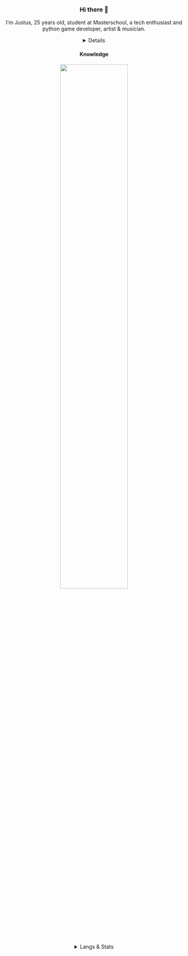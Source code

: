 <h3 align="center">Hi there 👋</h3>

<p align="center">I’m Justus, 25 years old, student at Masterschool, a tech enthusiast and python game developer, artist & musician.</h3>
<details align="center">
<h4 align="center">My current project</h4>

<p align="center">
<img src="https://github-readme-stats.vercel.app/api/pin/?username=justusdecker&repo=pygame-engine&theme=gotham">
</p>
</details>

<h4 align="center">Knowledge</h4>
<p align="center">
<img width="60%" src="https://github.com/user-attachments/assets/a62866e9-aa76-4c02-9f42-b246525c9a07">
</p>
<details align="center">
  <summary>Langs & Stats</summary>
  <p align="center">
<img align="center" src="https://github-readme-stats.vercel.app/api/top-langs/?username=justusdecker&langs_count=15&theme=gotham&layout=compact">
</p>
<p align="center">
<img align="center" src="https://github-readme-stats.vercel.app/api?username=justusdecker&show_icons=true&theme=gotham">
</p>

<p align="center">
  <img align="center" src="https://github-readme-stats.vercel.app/api/wakatime?username=justus_decker&theme=gotham">
  
  </p>
</details>







